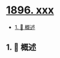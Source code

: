 # [1896. xxx](https://github.com/Tdahuyou/TNotes.leetcode/tree/main/notes/1896.%20xxx)

<!-- region:toc -->

- [1. 📝 概述](#1--概述)

<!-- endregion:toc -->

## 1. 📝 概述
